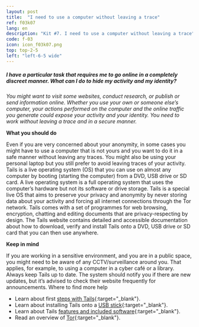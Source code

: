 ```yaml
---
layout: post
title:  "I need to use a computer without leaving a trace"
ref: f03k07
lang: en
description: "Kit #7. I need to use a computer without leaving a trace"
code: f-03
icon: icon_f03k07.png
top: top-2-5
left: "left-6-5 wide"
---
```


##### I have a particular task that requires me to go online in a completely discreet manner. What can I do to hide my activity and my identity?

*You might want to visit some websites, conduct research, or publish or send information online. Whether you use your own or someone else’s computer, your actions performed on the computer and the online traffic you generate could expose your activity and your identity. You need to work without leaving a trace and in a secure manner.*

**What you should do**

Even if you are very concerned about your anonymity, in some cases you might have to use a computer that is not yours and you want to do it in a safe manner without leaving any traces. You might also be using your personal laptop but you still prefer to avoid leaving traces of your activity.
Tails is a live operating system (OS) that you can use on almost any computer by booting (starting the computer) from a DVD, USB drive or SD card. A live operating system is a full operating system that uses the computer’s hardware but not its software or drive storage. Tails is a special live OS that aims to preserve your privacy and anonymity by never storing data about your activity and forcing all internet connections through the Tor network. Tails comes with a set of programmes for web browsing, encryption, chatting and editing documents that are privacy-respecting by design.
The Tails website contains detailed and accessible documentation about how to download, verify and install Tails onto a DVD, USB drive or SD card that you can then use anywhere.

**Keep in mind**

If you are working in a sensitive environment, and you are in a public space, you might need to be aware of any CCTV/surveillance around you. That applies, for example, to using a computer in a cyber café or a library.
Always keep Tails up to date. The system should notify you if there are new updates, but it’s advised to check their website frequently for announcements.
Where to find more help 
+ Learn about first [steps with Tails](https://tails.boum.org/doc/first_steps/index.en.html){:target="_blank"}. 
+ Learn about installing Tails onto a [USB stick](https://tails.boum.org/doc/first_steps/installation/index.en.html){:target="_blank"}. 
+ Learn about Tails [features and included software](https://tails.boum.org/doc/about/features/){:target="_blank"}. 
+ Read an overview of [Tor](https://www.torproject.org/about/overview.html.en){:target="_blank"}. 